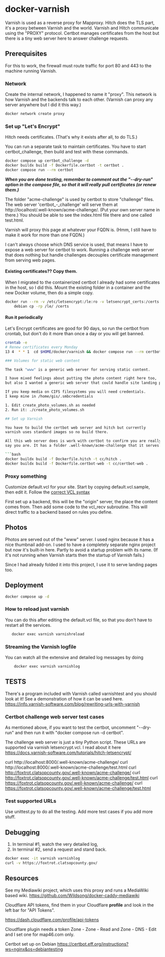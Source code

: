 # docker-varnish

Varnish is used as a reverse proxy for Mapproxy. 
Hitch does the TLS part, it's a proxy between Varnish and the world.
Varnish and Hitch communicate using the "PROXY" protocol.
Certbot manages certificates from the host but there is a tiny web server
here to answer challenge requests.

## Prerequisites

For this to work, the firewall must route traffic for port 80 and 443 to the machine running Varnish.

### Network

Create the internal network, I happened to name it "proxy". This network is how Varnish and the backends talk to each other.
(Varnish can proxy any server anywhere but I did it this way.)

```bash
docker network create proxy
```

### Set up "Let's Encrypt"

Hitch needs certificates. (That's why it exists after all, to do TLS.)

You can run a separate task to maintain certificates. You have to start certbot_challenge, 
then build and test with these commands.

```bash
docker compose up certbot_challenge -d
docker buildx build -f Dockerfile.certbot -t certbot .
docker compose run --rm certbot
```

***When you are done testing, remember to comment out the "--dry-run" option in the compose file, so that it will really pull certificates (or renew them.)***

The folder "acme-challenge" is used by certbot to store "challenge" files.
The web server 'certbot_-_challenge' will serve them at http://localhost/.well-known/acme-challenge/. (Put your own server name in there.) You should be able to see 
the index.html file there and one called test.html.

Varnish will proxy this page at whatever your FQDN is.
(Hmm, I still have to make it work for more than one FQDN.)

I can't always choose which DNS service is used, that means I have to expose a web server for certbot to work. Running a challenge web server that does nothing but handle
challenges decouples certificate management from serving web pages.

#### Existing certificates?? Copy them.

When I migrated to the containerized certbot I already had some certificates in the host, so
I did this. Mount the existing folder in a container and the new Docker volume,
then do a simple copy.

```bash
docker run --rm -v /etc/letsencrypt:/le:ro -v letsencrypt_certs:/certs:rw \
    debian cp -rp /le/ /certs
```

#### Run it periodically

Let's Encrypt certificates are good for 90 days, so run the certbot from crontab, 
but don't do it more than once a day or you will get banned.

```bash
crontab -e
# Renew certificates every Monday
13 4  * * 1  cd $HOME/docker/varnish && docker compose run --rm certbot                                                                                     ```                        

### Volumes for static web content

The task "www" is a generic web server for serving static content.

I have mixed feelings about putting the photo content right here too,
but also I wanted a generic web server that could handle site landing page(s).

If you keep media on CIFS filesystems you will need credentials.
I keep mine in /home/gis/.smbcredentials

1. Edit create_photo_volumes.sh as needed
2. Run it: ./create_photo_volumes.sh

## Set up Varnish

You have to build the certbot web server and hitch but currently
varnish uses standard images so no build there.

All this web server does is work with certbot to confirm you are really who you
say you are. It has a folder .well-known/acme-challenge that it serves.

```bash
docker buildx build -f Dockerfile.hitch -t cc/hitch .
docker buildx build -f Dockerfile.certbot-web -t cc/certbot-web .
```

### Proxy something

Customize default.vcl for your site.  Start by copying default.vcl.sample, then edit it.
Follow the [correct VCL syntax](http://varnish-cache.org/docs/7.2/users-guide/vcl-syntax.html)

First set up a backend, this will be the "origin" server, the place the content comes from.
Then add some code to the vcl_recv subroutine. This will direct traffic to a backend
based on rules you define. 

## Photos

Photos are served out of the "www" server. I used nginx because it has a nice
thumbnail add-on. I used to have a completely separate nginx project
but now it's built-in here. Partly to avoid a startup problem with its name.
(If it's not running when Varnish starts then the startup of Varnish fails.)

Since I had already folded it into this project, I use it to serve landing pages too.

## Deployment

```bash
docker compose up -d
```

### How to reload just varnish

You can do this after editing the default.vcl file, so that you don't have to 
restart all the services.

```bash
   docker exec varnish varnishreload
```

### Streaming the Varnish logfile

You can watch all the extensive and detailed log messages by doing

```bash
    docker exec varnish varnishlog
```

## TESTS

There's a program included with Varnish called varnishtest and you should look at it!
See a demonstration of how it can be used here.
https://info.varnish-software.com/blog/rewriting-urls-with-varnish

### Certbot challenge web server test cases

As mentioned above, if you want to test the certbot, uncomment "--dry-run" and then
run it with "docker compose run -d certbot".

The challenge web server is just a tiny Python script.
These URLs are supported via varnish letsencrypt.vcl.
I read about it here
https://docs.varnish-software.com/tutorials/hitch-letsencrypt/

   curl http://localhost:8000/.well-known/acme-challenge/
   curl http://localhost:8000/.well-known/acme-challenge/test.html
   curl http://foxtrot.clatsopcounty.gov/.well-known/acme-challenge/
   curl http://foxtrot.clatsopcounty.gov/.well-known/acme-challenge/test.html
   curl https://foxtrot.clatsopcounty.gov/.well-known/acme-challenge/
   curl https://foxtrot.clatsopcounty.gov/.well-known/acme-challenge/test.html

### Test supported URLs

Use unittest.py to do all the testing.
Add more test cases if you add more stuff.

## Debugging

1. In terminal #1, watch the very detailed log,
2. In terminal #2, send a request and stand back.

```bash
docker exec -it varnish varnishlog
curl -v https://foxtrot.clatsopcounty.gov/
```

## Resources

See my Mediawiki project, which uses this proxy and runs a MediaWiki based wiki.
https://github.com/Wildsong/docker-caddy-mediawiki


Cloudflare API tokens, find them in your Cloudflare **profile** and look in the left bar for "API Tokens". 

https://dash.cloudflare.com/profile/api-tokens

Cloudflare plugin needs a token Zone - Zone - Read and Zone - DNS - Edit and I set one for map46.com only.

Certbot set up on Debian
https://certbot.eff.org/instructions?ws=nginx&os=debiantesting
